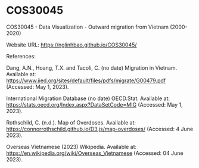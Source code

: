 # COS30045
COS30045 - Data Visualization - Outward migration from Vietnam (2000-2020)

Website URL: https://nglinhbao.github.io/COS30045/

References:

Dang, A.N., Hoang, T.X. and Tacoli, C. (no date) Migration in Vietnam. Available at: https://www.iied.org/sites/default/files/pdfs/migrate/G00479.pdf (Accessed: May 1, 2023).

International Migration Database (no date) OECD.Stat. Available at: https://stats.oecd.org/Index.aspx?DataSetCode=MIG (Accessed: May 1, 2023).

Rothschild, C. (n.d.). Map of Overdoses. Available at: https://connorrothschild.github.io/D3.js/map-overdoses/ (Accessed: 4 June 2023).

Overseas Vietnamese (2023) Wikipedia. Available at: https://en.wikipedia.org/wiki/Overseas_Vietnamese (Accessed: 04 June 2023). 



